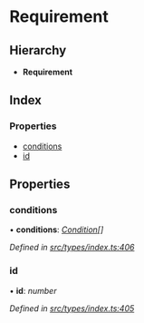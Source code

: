 # Requirement

## Hierarchy

* **Requirement**

## Index

### Properties

* [conditions](requirement.md#conditions)
* [id](requirement.md#id)

## Properties

### conditions

• **conditions**: [_Condition_](../globals.md#condition)_\[\]_

_Defined in_ [_src/types/index.ts:406_](https://github.com/PolymathNetwork/polymesh-sdk/blob/56921667/src/types/index.ts#L406)

### id

• **id**: _number_

_Defined in_ [_src/types/index.ts:405_](https://github.com/PolymathNetwork/polymesh-sdk/blob/56921667/src/types/index.ts#L405)

